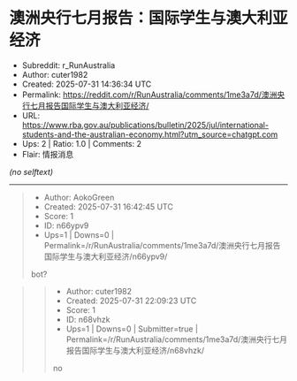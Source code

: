 # 澳洲央行七月报告：国际学生与澳大利亚经济

- Subreddit: r_RunAustralia
- Author: cuter1982
- Created: 2025-07-31 14:36:34 UTC
- Permalink: https://reddit.com/r/RunAustralia/comments/1me3a7d/澳洲央行七月报告国际学生与澳大利亚经济/
- URL: https://www.rba.gov.au/publications/bulletin/2025/jul/international-students-and-the-australian-economy.html?utm_source=chatgpt.com
- Ups: 2 | Ratio: 1.0 | Comments: 2
- Flair: 情报消息

_(no selftext)_

---

> - Author: AokoGreen
> - Created: 2025-07-31 16:42:45 UTC
> - Score: 1
> - ID: n66ypv9
> - Ups=1 | Downs=0 | Permalink=/r/RunAustralia/comments/1me3a7d/澳洲央行七月报告国际学生与澳大利亚经济/n66ypv9/
>
> bot?

>> - Author: cuter1982
>> - Created: 2025-07-31 22:09:23 UTC
>> - Score: 1
>> - ID: n68vhzk
>> - Ups=1 | Downs=0 | Submitter=true | Permalink=/r/RunAustralia/comments/1me3a7d/澳洲央行七月报告国际学生与澳大利亚经济/n68vhzk/
>>
>> no
